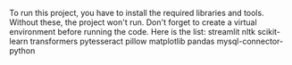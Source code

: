To run this project, you have to install the required libraries and tools. Without these, the project won't run.  Don't forget to create a virtual environment before running the code. Here is the list:
streamlit
nltk 
scikit-learn
transformers
pytesseract
pillow
matplotlib
pandas
mysql-connector-python

